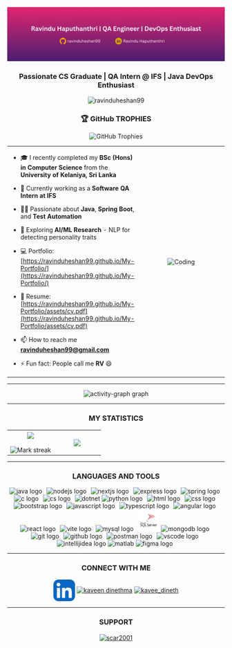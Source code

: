 <div align="center">
  <img src="https://github.com/ravinduheshan99/ravinduheshan99/blob/main/assets/4.png" style="max-width: 100%; height: auto;" alt="Banner">
</div>

<!--<h1 align="center">Hey It's Me, Ravindu Haputhanthri <img src="https://media.giphy.com/media/hvRJCLFzcasrR4ia7z/giphy.gif" width="30px"> <img src="https://lh3.googleusercontent.com/-Qz_8NuGBAe4/VhE3wxJUcoI/AAAAAAAAkZ0/zEJAcYxcypE/s1600/sri-lanka-flag-animation.gif" width=30px>  <img src="./assets/sl-flag.gif" width="35px"></h1>-->
<h3 align="center">Passionate CS Graduate | QA Intern @ IFS | Java DevOps Enthusiast</h3>
<p align="center"> <img src="https://komarev.com/ghpvc/?username=ravinduheshan99&label=Profile%20views&color=0e75b6&style=flat" alt="ravinduheshan99" /> </p>

<h3 align="center">🏆 GitHub TROPHIES</h3>
<p align="center"><img src="https://github-profile-trophy.vercel.app/?username=ravinduheshan99&theme=radical&no-frame=false&no-bg=true&margin-w=4" alt="GitHub Trophies"/></p>

<table align="center">
<tr border="none">
<td width="50%" align="left">
  
- 🎓 I recently completed my **BSc (Hons) in Computer Science** from the **University of Kelaniya, Sri Lanka** 

- 💼 Currently working as a **Software QA Intern at IFS**

- 👨‍💻 Passionate about **Java**, **Spring Boot**, and **Test Automation**

- 🔬 Exploring **AI/ML Research** - NLP for detecting personality traits

- 💻 Portfolio: [https://ravinduheshan99.github.io/My-Portfolio/](https://ravinduheshan99.github.io/My-Portfolio/)

- 📄 Resume: [https://ravinduheshan99.github.io/My-Portfolio/assets/cv.pdf](https://ravinduheshan99.github.io/My-Portfolio/assets/cv.pdf)

- 📫 How to reach me **ravinduheshan99@gmail.com**
  
- ⚡ Fun fact: People call me **RV** 😄

</td>
<td width="50%" align="center">

  <img align="center" alt="Coding" width="450" src="https://repository-images.githubusercontent.com/588181932/e36ec678-7984-4cdd-8e4c-a3932772ff8e">

  </td>
</tr>
</table>

---

<div align="center">
  <img src="https://github-readme-activity-graph.vercel.app/graph?username=ravinduheshan99&radius=16&theme=react&area=true&order=5&hide_border=true&hide_title=false&bg_color=00000" height="300" alt="activity-graph graph"  />
</div>

---

<h3 align="center">MY STATISTICS</h3>
<p align="center">
<table align="center">
<tr border="none">
<td width="50%" align="center">
  
  <img  align="center"  src="https://github-readme-stats.vercel.app/api?username=ravinduheshan99&theme=dark&show_icons=true&count_private=true" />
  <br></br>
  <img  title="🔥 Get streak stats for your profile at git.io/streak-stats" alt="Mark streak" src="https://github-readme-streak-stats.herokuapp.com/?user=ravinduheshan99&theme=dark&hide_border=false" /> 
</td>
<td width="50%" align="center">

  <img  align="center"  src="https://github-readme-stats.anuraghazra1.vercel.app/api/top-langs/?username=ravinduheshan99&theme=dark&hide_border=false&no-bg=true&no-frame=true&langs_count=10"/>
  
  </td>
</tr>
</table>

---

<h3 align="center">LANGUAGES AND TOOLS</h3>

<div align="center">
 <img src="https://skillicons.dev/icons?i=java" width="50" height="50" alt="java logo"  />
<img width="2" />
<img src="https://skillicons.dev/icons?i=nodejs" width="50" height="50" alt="nodejs logo"  />
<img width="2" />
<img src="https://skillicons.dev/icons?i=nextjs" width="50" height="50" alt="nextjs logo"  />
<img width="2" />
<img src="https://skillicons.dev/icons?i=express" width="50" height="50" alt="express logo"  />
<img width="2" />
<img src="https://skillicons.dev/icons?i=spring" width="50" height="50" alt="spring logo"  />
<img width="2" />
<img src="https://skillicons.dev/icons?i=c" width="50" height="50" alt="c logo"  />
<img width="2" />
<img src="https://skillicons.dev/icons?i=cs" width="50" height="50" alt="cs logo"  />
<img width="2" />
<img src="https://raw.githubusercontent.com/Scar1109/skill-icons/59059d9d1a2c092696dc66e00931cc1181a4ce1f/icons/DotNet.svg" alt="dotnet" width="50" height="50"/>
<img src="https://skillicons.dev/icons?i=python" width="50" height="50" alt="python logo"  />
<img width="2" />
<img src="https://skillicons.dev/icons?i=html" width="50" height="50" alt="html logo"  />
<img width="2" />
<img src="https://skillicons.dev/icons?i=css" width="50" height="50" alt="css logo"  />
<img width="2" />
<img src="https://skillicons.dev/icons?i=bootstrap" width="50" height="50" alt="bootstrap logo"  />
<img width="2" />
<img src="https://skillicons.dev/icons?i=js" width="50" height="50" alt="javascript logo"  />
<img width="2" />
<img src="https://skillicons.dev/icons?i=ts" width="50" height="50" alt="typescript logo"  />
<img width="2" />
<img src="https://skillicons.dev/icons?i=angular" width="50" height="50" alt="angular logo"  />
<img width="2" />
<img src="https://cdn.jsdelivr.net/gh/devicons/devicon/icons/react/react-original.svg" width="50" height="50" alt="react logo"  />
<img width="2" />
<img src="https://skillicons.dev/icons?i=vite" width="50" height="50" alt="vite logo"  />
<img width="2" />
<img src="https://skillicons.dev/icons?i=mysql" width="50" height="50" alt="mysql logo"  />
<img width="2" />
<img src="https://github.com/Scar1109/skill-icons/blob/Scar1109/icons/microsoftSQL.svg" alt="mssql" width="50" height="50"/>
<img src="https://skillicons.dev/icons?i=mongodb" width="50" height="50" alt="mongodb logo"  />
<img width="2" />
<img src="https://skillicons.dev/icons?i=git" width="50" height="50" alt="git logo"  />
<img width="2" />
<img src="https://skillicons.dev/icons?i=github" width="50" height="50" alt="github logo"  />
<img width="2" />
<img src="https://skillicons.dev/icons?i=postman" width="50" height="50" alt="postman logo"  />
<img width="2" />
<img src="https://skillicons.dev/icons?i=vscode" width="50" height="50" alt="vscode logo"  />
<img width="2" />
<img src="https://skillicons.dev/icons?i=idea" width="50" height="50" alt="intellijidea logo"  />
<img src="https://raw.githubusercontent.com/Scar1109/skill-icons/59059d9d1a2c092696dc66e00931cc1181a4ce1f/icons/Matlab-Light.svg" alt="matlab" width="50" height="50"/>
<img src="https://skillicons.dev/icons?i=figma" width="50" height="50" alt="figma logo"  />
<img width="2" />
</div>
  
---

<h3 align="center">CONNECT WITH ME</h3>
<p align="center">
<a href="https://www.linkedin.com/in/ravindu-haputhanthri-307b23213?lipi=urn%3Ali%3Apage%3Ad_flagship3_profile_view_base_contact_details%3BcI9pmOsiTKWiBikv9v%2B95A%3D%3D" target="blank"><img align="center" src="https://github.com/tandpfun/skill-icons/blob/main/icons/LinkedIn.svg" alt="kaveendinethma" height="50" width="50" /></a>
<a href="https://www.facebook.com/ravindu.haputhanthri?mibextid=LQQJ4d" target="blank"><img align="center" src="https://raw.githubusercontent.com/rahuldkjain/github-profile-readme-generator/master/src/images/icons/Social/facebook.svg" alt="kaveen dinethma" height="50" width="50" /></a>
<a href="https://www.instagram.com/ravinduheshan99?igsh=ZHMxMHAyYzA0b2M3&utm_source=qr" target="blank"><img align="center" src="https://www.edigitalagency.com.au/wp-content/uploads/new-Instagram-icon-png-full-colour.png" alt="kavee_dineth" height="50" width="50" /></a>
</p>

---

<h3 align="center">SUPPORT</h3>
<p align="center"><a href="https://buymeacoffee.com/ravinduheshan99"> <img align="center" src="https://cdn.buymeacoffee.com/buttons/v2/default-yellow.png" height="50" width="210" alt="scar2001" /></a></p>
